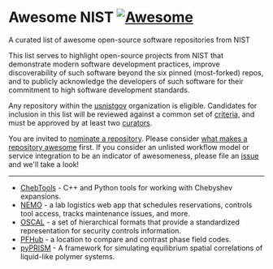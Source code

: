 # Awesome NIST [![Awesome](https://awesome.re/badge.svg)](https://awesome.re)

A curated list of awesome open-source software repositories from NIST

This list serves to highlight open-source projects from NIST that
demonstrate modern software development practices, improve discoverability
of such software beyond the six pinned (most-forked) repos, and to
publicly acknowledge the developers of such software for their
commitment to high software development standards.

Any repository within the [usnistgov][_usng] organization is eligible.
Candidates for inclusion in this list will be reviewed against a common
set of [criteria](AWESOME.md), and must be approved by at least two
[curators][_crtr].

You are invited to [nominate a repository](CONTRIBUTING.md). Please
consider [what makes a repository awesome](AWESOME.md) first. If you
consider an unlisted workflow model or service integration to be an
indicator of awesomeness, please file an [issue][_issu] and we'll take
a look!

---

* [ChebTools](https://github.com/usnistgov/ChebTools) - C++ and Python tools
  for working with Chebyshev expansions.
* [NEMO](https://github.com/usnistgov/NEMO) - a lab logistics web app that
  schedules reservations, controls tool access, tracks maintenance issues, and more.
* [OSCAL](https://github.com/usnistgov/OSCAL) - a set of hierarchical formats
  that provide a standardized representation for security controls information.
* [PFHub](https://github.com/usnistgov/pfhub) - a location to compare and
  contrast phase field codes.
* [pyPRISM](https://github.com/usnistgov/pyPRISM) - A framework for simulating
  equilibrium spatial correlations of liquid-like polymer systems.

<!--References-->
[_crtr]: https://github.com/orgs/usnistgov/teams/awesome-nist/members
[_issu]: https://github.com/usnistgov/awesome-nist/issues
[_usng]: https://github.com/usnistgov
